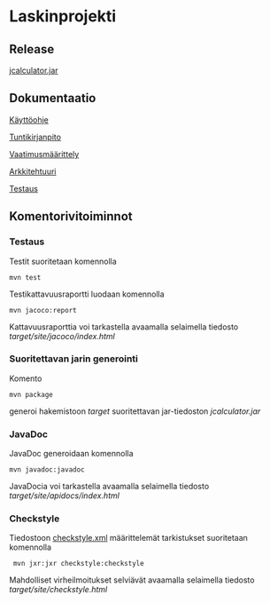 # Laskinprojekti

## Release
[jcalculator.jar](https://github.com/kotommi/otm-harjoitustyo/releases/tag/final)

## Dokumentaatio
[Käyttöohje](https://github.com/kotommi/otm-harjoitustyo/blob/master/dokumentaatio/ohje.md)

[Tuntikirjanpito](https://github.com/kotommi/otm-harjoitustyo/blob/master/dokumentaatio/tuntikirjanpito.md)

[Vaatimusmäärittely](https://github.com/kotommi/otm-harjoitustyo/blob/master/dokumentaatio/vaatimusmaarittely.md)

[Arkkitehtuuri](https://github.com/kotommi/otm-harjoitustyo/blob/master/dokumentaatio/arkkitehtuuri.md)

[Testaus]()

## Komentorivitoiminnot

### Testaus

Testit suoritetaan komennolla

```
mvn test
```

Testikattavuusraportti luodaan komennolla

```
mvn jacoco:report
```

Kattavuusraporttia voi tarkastella avaamalla selaimella tiedosto _target/site/jacoco/index.html_

### Suoritettavan jarin generointi

Komento

```
mvn package
```

generoi hakemistoon _target_ suoritettavan jar-tiedoston _jcalculator.jar_

### JavaDoc

JavaDoc generoidaan komennolla

```
mvn javadoc:javadoc
```

JavaDocia voi tarkastella avaamalla selaimella tiedosto _target/site/apidocs/index.html_

### Checkstyle

Tiedostoon [checkstyle.xml](https://github.com/kotommi/otm-harjoitustyo/blob/master/jcalculator/checkstyle.xml) määrittelemät tarkistukset suoritetaan komennolla

```
 mvn jxr:jxr checkstyle:checkstyle
```

Mahdolliset virheilmoitukset selviävät avaamalla selaimella tiedosto _target/site/checkstyle.html_
